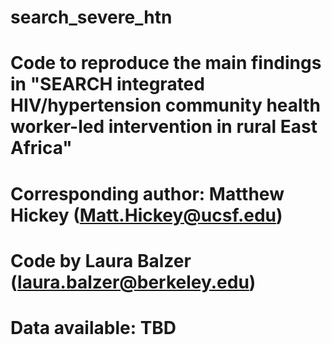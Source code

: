 # search_severe_htn

# Code to reproduce the main findings in "SEARCH integrated HIV/hypertension community health worker-led intervention in rural East Africa"

# Corresponding author: Matthew Hickey (Matt.Hickey@ucsf.edu)

# Code by Laura Balzer (laura.balzer@berkeley.edu)

# Data available: TBD
